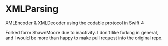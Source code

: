 # XMLParsing
XMLEncoder &amp; XMLDecoder using the codable protocol in Swift 4

Forked form ShawnMoore due to inactivity. I don't like forking in general, and I would be more than happy to make pull request into the original repo. 
